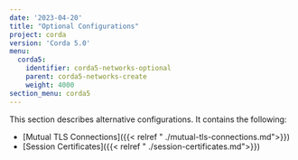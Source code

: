 ```yaml
---
date: '2023-04-20'
title: "Optional Configurations"
project: corda
version: 'Corda 5.0'
menu:
  corda5:
    identifier: corda5-networks-optional
    parent: corda5-networks-create
    weight: 4000
section_menu: corda5
---
```

This section describes alternative configurations. It contains the following:
* [Mutual TLS Connections]({{< relref " ./mutual-tls-connections.md">}})
* [Session Certificates]({{< relref " ./session-certificates.md">}})
